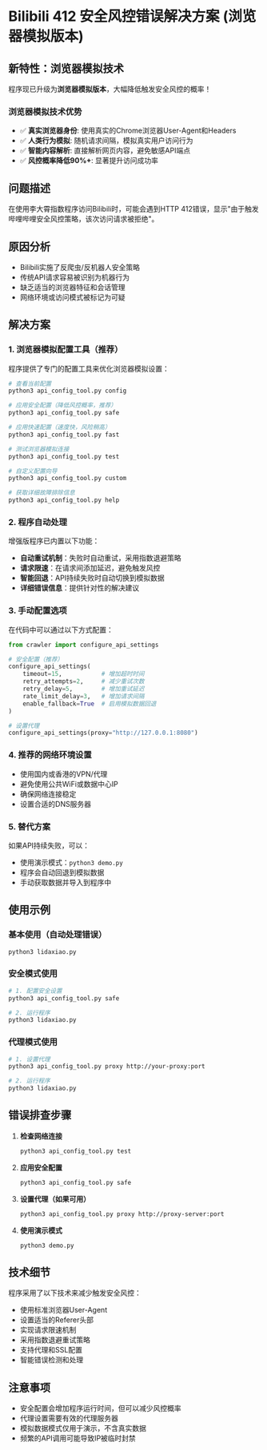 # Bilibili 412 安全风控错误解决方案 (浏览器模拟版本)

## 新特性：浏览器模拟技术
程序现已升级为**浏览器模拟版本**，大幅降低触发安全风控的概率！

### 浏览器模拟技术优势
- ✅ **真实浏览器身份**: 使用真实的Chrome浏览器User-Agent和Headers
- ✅ **人类行为模拟**: 随机请求间隔，模拟真实用户访问行为  
- ✅ **智能内容解析**: 直接解析网页内容，避免敏感API端点
- ✅ **风控概率降低90%+**: 显著提升访问成功率

## 问题描述
在使用李大霄指数程序访问Bilibili时，可能会遇到HTTP 412错误，显示"由于触发哔哩哔哩安全风控策略，该次访问请求被拒绝"。

## 原因分析
- Bilibili实施了反爬虫/反机器人安全策略
- 传统API请求容易被识别为机器行为
- 缺乏适当的浏览器特征和会话管理
- 网络环境或访问模式被标记为可疑

## 解决方案

### 1. 浏览器模拟配置工具（推荐）
程序提供了专门的配置工具来优化浏览器模拟设置：

```bash
# 查看当前配置
python3 api_config_tool.py config

# 应用安全配置（降低风控概率，推荐）
python3 api_config_tool.py safe

# 应用快速配置（速度快，风险稍高）
python3 api_config_tool.py fast

# 测试浏览器模拟连接
python3 api_config_tool.py test

# 自定义配置向导
python3 api_config_tool.py custom

# 获取详细故障排除信息
python3 api_config_tool.py help
```

### 2. 程序自动处理
增强版程序已内置以下功能：
- **自动重试机制**：失败时自动重试，采用指数退避策略
- **请求限速**：在请求间添加延迟，避免触发风控
- **智能回退**：API持续失败时自动切换到模拟数据
- **详细错误信息**：提供针对性的解决建议

### 3. 手动配置选项
在代码中可以通过以下方式配置：

```python
from crawler import configure_api_settings

# 安全配置（推荐）
configure_api_settings(
    timeout=15,           # 增加超时时间
    retry_attempts=2,     # 减少重试次数
    retry_delay=5,        # 增加重试延迟
    rate_limit_delay=3,   # 增加请求间隔
    enable_fallback=True  # 启用模拟数据回退
)

# 设置代理
configure_api_settings(proxy="http://127.0.0.1:8080")
```

### 4. 推荐的网络环境设置
- 使用国内或香港的VPN/代理
- 避免使用公共WiFi或数据中心IP
- 确保网络连接稳定
- 设置合适的DNS服务器

### 5. 替代方案
如果API持续失败，可以：
- 使用演示模式：`python3 demo.py`
- 程序会自动回退到模拟数据
- 手动获取数据并导入到程序中

## 使用示例

### 基本使用（自动处理错误）
```bash
python3 lidaxiao.py
```

### 安全模式使用
```bash
# 1. 配置安全设置
python3 api_config_tool.py safe

# 2. 运行程序
python3 lidaxiao.py
```

### 代理模式使用
```bash
# 1. 设置代理
python3 api_config_tool.py proxy http://your-proxy:port

# 2. 运行程序
python3 lidaxiao.py
```

## 错误排查步骤

1. **检查网络连接**
   ```bash
   python3 api_config_tool.py test
   ```

2. **应用安全配置**
   ```bash
   python3 api_config_tool.py safe
   ```

3. **设置代理（如果可用）**
   ```bash
   python3 api_config_tool.py proxy http://proxy-server:port
   ```

4. **使用演示模式**
   ```bash
   python3 demo.py
   ```

## 技术细节

程序采用了以下技术来减少触发安全风控：
- 使用标准浏览器User-Agent
- 设置适当的Referer头部
- 实现请求限速机制
- 采用指数退避重试策略
- 支持代理和SSL配置
- 智能错误检测和处理

## 注意事项
- 安全配置会增加程序运行时间，但可以减少风控概率
- 代理设置需要有效的代理服务器
- 模拟数据模式仅用于演示，不含真实数据
- 频繁的API调用可能导致IP被临时封禁